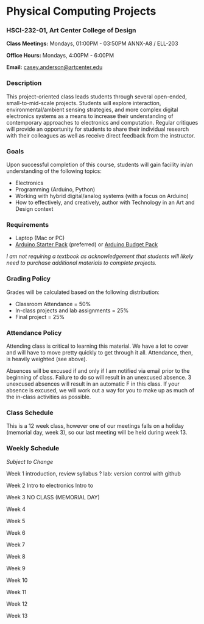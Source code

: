 # Physical Computing Projects
### HSCI-232-01, Art Center College of Design

**Class Meetings:**  Mondays, 01:00PM - 03:50PM ANNX-A8 / ELL-203

**Office Hours:** Mondays, 4:00PM - 6:00PM

**Email:** casey.anderson@artcenter.edu


### Description
This project-oriented class leads students through several open-ended, small-to-mid-scale projects. Students will explore interaction, environmental/ambient sensing strategies, and more complex digital electronics systems as a means to increase their understanding of contemporary approaches to electronics and computation. Regular critiques will provide an opportunity for students to share their individual research with their colleagues as well as receive direct feedback from the instructor.


### Goals
Upon successful completion of this course, students will gain facility in/an understanding of the following topics:
* Electronics
* Programming (Arduino, Python)
* Working with hybrid digital/analog systems (with a focus on Arduino)
* How to effectively, and creatively, author with Technology in an Art and Design context


### Requirements
* Laptop (Mac or PC)
*  [Arduino Starter Pack](https://www.adafruit.com/products/68) (preferred) or [Arduino Budget Pack](https://www.adafruit.com/products/193)

*I am not requiring a textbook as acknowledgement that students will likely need to purchase additional materials to complete projects.*


### Grading Policy
Grades will be calculated based on the following distribution:

* Classroom Attendance = 50%
* In-class projects and lab assignments = 25%
* Final project = 25%


### Attendance Policy
Attending class is critical to learning this material. We have a lot to cover and will have to move pretty quickly to get through it all. Attendance, then, is heavily weighted (see above).

Absences will be excused if and only if I am notified via email prior to the beginning of class. Failure to do so will result in an unexcused absence. 3 unexcused absences will result in an automatic F in this class. If your absence is excused, we will work out a way for you to make up as much of the in-class activities as possible.


### Class Schedule
This is a 12 week class, however one of our meetings falls on a holiday (memorial day, week 3), so our last meeting will be held during week 13.


### Weekly Schedule
*Subject to Change*

Week 1
introduction, review syllabus
?
lab: version control with github


Week 2
Intro to electronics
Intro to

Week 3
NO CLASS (MEMORIAL DAY)


Week 4


Week 5


Week 6


Week 7


Week 8


Week 9


Week 10


Week 11


Week 12


Week 13
